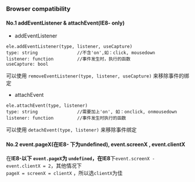 ### Browser compatibility
#### No.1 addEventListener & attachEvent(IE8- only)

* addEventListener
```javscript
ele.addEventListener(type, listener, useCapture)   
type: string               //不含'on',如：click, mousedown   
listener: function         //事件发生时，执行的函数   
useCapture: bool
```
可以使用 `removeEventListener(type, listener, useCapture)` 来移除事件的绑定

* attachEvent
```javscript
ele.attachEvent(type, listener)  
type: string               //需要加上'on', 如：onclick, onmousedown   
listener: function         //事件发生时执行的函数 
```
可以使用 `detachEvent(type, listener)` 来移除事件绑定   

#### No.2 event.pageX(在IE8- 下为undefined), event.screenX , event.clientX
在**IE8-**以下 `event.pageX`为 `undefined`，在**IE8**下`event.screenX - event.clientX = 2`，其他情况下    
`pageX = screenX = clientX` ，所以选`clientX`为佳
